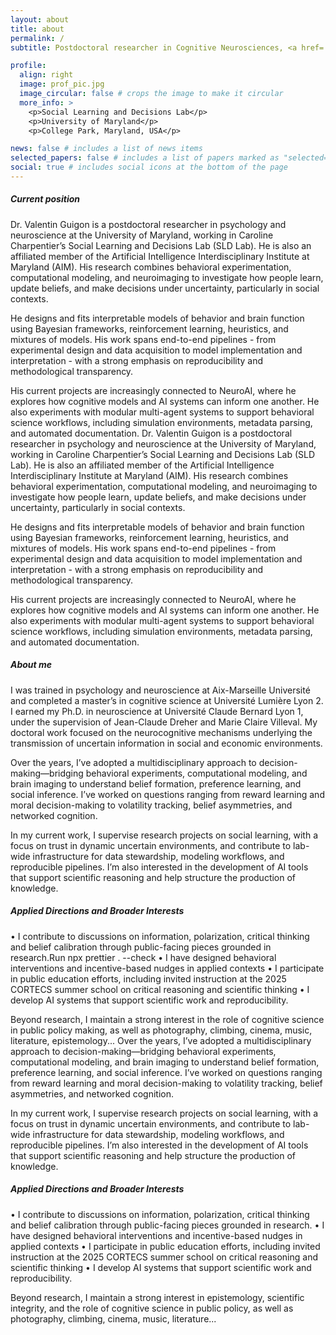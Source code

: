 ```yaml
---
layout: about
title: about
permalink: /
subtitle: Postdoctoral researcher in Cognitive Neurosciences, <a href='https://sldlab.umd.edu//'>Social Learning and Decisions Lab</a>, UMD

profile:
  align: right
  image: prof_pic.jpg
  image_circular: false # crops the image to make it circular
  more_info: >
    <p>Social Learning and Decisions Lab</p>
    <p>University of Maryland</p>
    <p>College Park, Maryland, USA</p>

news: false # includes a list of news items
selected_papers: false # includes a list of papers marked as "selected={true}"
social: true # includes social icons at the bottom of the page
---
```


##### Current position

Dr. Valentin Guigon is a postdoctoral researcher in psychology and neuroscience at the University of Maryland, working in Caroline Charpentier’s Social Learning and Decisions Lab (SLD Lab). He is also an affiliated member of the Artificial Intelligence Interdisciplinary Institute at Maryland (AIM). His research combines behavioral experimentation, computational modeling, and neuroimaging to investigate how people learn, update beliefs, and make decisions under uncertainty, particularly in social contexts.

He designs and fits interpretable models of behavior and brain function using Bayesian frameworks, reinforcement learning, heuristics, and mixtures of models. His work spans end-to-end pipelines - from experimental design and data acquisition to model implementation and interpretation - with a strong emphasis on reproducibility and methodological transparency.

His current projects are increasingly connected to NeuroAI, where he explores how cognitive models and AI systems can inform one another. He also experiments with modular multi-agent systems to support behavioral science workflows, including simulation environments, metadata parsing, and automated documentation.
Dr. Valentin Guigon is a postdoctoral researcher in psychology and neuroscience at the University of Maryland, working in Caroline Charpentier’s Social Learning and Decisions Lab (SLD Lab). He is also an affiliated member of the Artificial Intelligence Interdisciplinary Institute at Maryland (AIM). His research combines behavioral experimentation, computational modeling, and neuroimaging to investigate how people learn, update beliefs, and make decisions under uncertainty, particularly in social contexts.

He designs and fits interpretable models of behavior and brain function using Bayesian frameworks, reinforcement learning, heuristics, and mixtures of models. His work spans end-to-end pipelines - from experimental design and data acquisition to model implementation and interpretation - with a strong emphasis on reproducibility and methodological transparency.

His current projects are increasingly connected to NeuroAI, where he explores how cognitive models and AI systems can inform one another. He also experiments with modular multi-agent systems to support behavioral science workflows, including simulation environments, metadata parsing, and automated documentation.

##### About me

I was trained in psychology and neuroscience at Aix-Marseille Université and completed a master’s in cognitive science at Université Lumière Lyon 2. I earned my Ph.D. in neuroscience at Université Claude Bernard Lyon 1, under the supervision of Jean-Claude Dreher and Marie Claire Villeval. My doctoral work focused on the neurocognitive mechanisms underlying the transmission of uncertain information in social and economic environments.

Over the years, I’ve adopted a multidisciplinary approach to decision-making—bridging behavioral experiments, computational modeling, and brain imaging to understand belief formation, preference learning, and social inference. I’ve worked on questions ranging from reward learning and moral decision-making to volatility tracking, belief asymmetries, and networked cognition.

In my current work, I supervise research projects on social learning, with a focus on trust in dynamic uncertain environments, and contribute to lab-wide infrastructure for data stewardship, modeling workflows, and reproducible pipelines. I’m also interested in the development of AI tools that support scientific reasoning and help structure the production of knowledge.

##### Applied Directions and Broader Interests

• I contribute to discussions on information, polarization, critical thinking and belief calibration through public-facing pieces grounded in research.Run npx prettier . --check
• I have designed behavioral interventions and incentive-based nudges in applied contexts
• I participate in public education efforts, including invited instruction at the 2025 CORTECS summer school on critical reasoning and scientific thinking
• I develop AI systems that support scientific work and reproducibility.

Beyond research, I maintain a strong interest in the role of cognitive science in public policy making, as well as photography, climbing, cinema, music, literature, epistemology...
Over the years, I’ve adopted a multidisciplinary approach to decision-making—bridging behavioral experiments, computational modeling, and brain imaging to understand belief formation, preference learning, and social inference. I’ve worked on questions ranging from reward learning and moral decision-making to volatility tracking, belief asymmetries, and networked cognition.

In my current work, I supervise research projects on social learning, with a focus on trust in dynamic uncertain environments, and contribute to lab-wide infrastructure for data stewardship, modeling workflows, and reproducible pipelines. I’m also interested in the development of AI tools that support scientific reasoning and help structure the production of knowledge.

##### Applied Directions and Broader Interests

• I contribute to discussions on information, polarization, critical thinking and belief calibration through public-facing pieces grounded in research.
• I have designed behavioral interventions and incentive-based nudges in applied contexts
• I participate in public education efforts, including invited instruction at the 2025 CORTECS summer school on critical reasoning and scientific thinking
• I develop AI systems that support scientific work and reproducibility.

Beyond research, I maintain a strong interest in epistemology, scientific integrity, and the role of cognitive science in public policy, as well as photography, climbing, cinema, music, literature...
